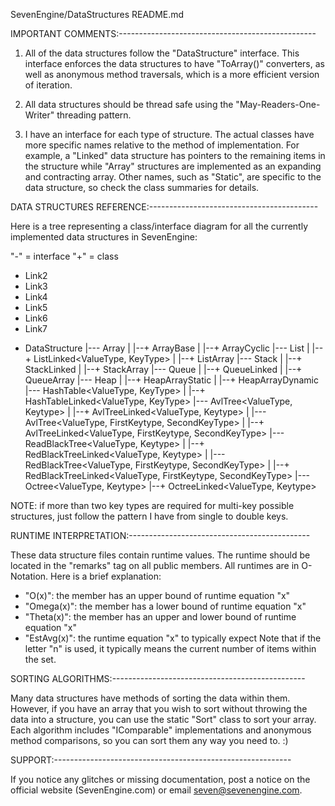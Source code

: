 ﻿SevenEngine/DataStructures README.md

IMPORTANT COMMENTS:-------------------------------------------------

1) All of the data structures follow the "DataStructure" interface.
This interface enforces the data structures to have "ToArray()"
converters, as well as anonymous method traversals, which is a more
efficient version of iteration.

2) All data structures should be thread safe using the 
"May-Readers-One-Writer" threading pattern.

3) I have an interface for each type of structure. The actual classes
have more specific names relative to the method of implementation.
For example, a "Linked" data structure has pointers to the remaining
items in the structure while "Array" structures are implemented as
an expanding and contracting array. Other names, such as "Static", are
specific to the data structure, so check the class summaries for details.

DATA STRUCTURES REFERENCE:------------------------------------------

Here is a tree representing a class/interface diagram for all the 
currently implemented data structures in SevenEngine:

"-" = interface
"+" = class

+ Link2
+ Link3
+ Link4
+ Link5
+ Link6
+ Link7
- DataStructure<Type>
|--- Array<Type>
|  |--+ ArrayBase<Type>
|  |--+ ArrayCyclic<Type>
|--- List<Type>
|  |--+ ListLinked<ValueType, KeyType>
|  |--+ ListArray<Type>
|--- Stack<Type>
|  |--+ StackLinked<Type>
|  |--+ StackArray<Type>
|--- Queue<Type>
|  |--+ QueueLinked<Type>
|  |--+ QueueArray<Type>
|--- Heap<Type>
|  |--+ HeapArrayStatic<Type>
|  |--+ HeapArrayDynamic<Type>
|--- HashTable<ValueType, KeyType>
|  |--+ HashTableLinked<ValueType, KeyType>
|--- AvlTree<ValueType, Keytype>
|  |--+ AvlTreeLinked<ValueType, Keytype>
|  |--- AvlTree<ValueType, FirstKeytype, SecondKeyType>
|     |--+ AvlTreeLinked<ValueType, FirstKeytype, SecondKeyType>
|--- ReadBlackTree<ValueType, Keytype>
|  |--+ RedBlackTreeLinked<ValueType, Keytype>
|  |--- RedBlackTree<ValueType, FirstKeytype, SecondKeyType>
|     |--+ RedBlackTreeLinked<ValueType, FirstKeytype, SecondKeyType>
|--- Octree<ValueType, Keytype>
   |--+ OctreeLinked<ValueType, Keytype>

NOTE: if more than two key types are required for multi-key possible 
structures, just follow the pattern I have from single to double keys.

RUNTIME INTERPRETATION:---------------------------------------------

These data structure files contain runtime values.
The runtime should be located in the "remarks" tag on all public members.
All runtimes are in O-Notation. Here is a brief explanation:
- "O(x)": the member has an upper bound of runtime equation "x"
- "Omega(x)": the member has a lower bound of runtime equation "x"
- "Theta(x)": the member has an upper and lower bound of runtime equation "x"
- "EstAvg(x)": the runtime equation "x" to typically expect
Note that if the letter "n" is used, it typically means the current 
number of items within the set.

SORTING ALGORITHMS:------------------------------------------------

Many data structures have methods of sorting the data within them.
However, if you have an array that you wish to sort without throwing
the data into a structure, you can use the static "Sort" class to
sort your array. Each algorithm includes "IComparable" implementations
and anonymous method comparisons, so you can sort them any way you
need to. :)

SUPPORT:-----------------------------------------------------------

If you notice any glitches or missing documentation, post a notice on 
the official website (SevenEngine.com) or email seven@sevenengine.com.